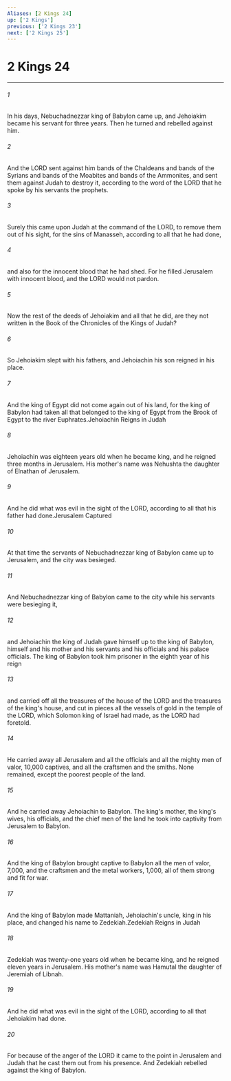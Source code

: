```yaml
---
Aliases: [2 Kings 24]
up: ['2 Kings']
previous: ['2 Kings 23']
next: ['2 Kings 25']
---
```

# 2 Kings 24
***



###### 1 
In his days, Nebuchadnezzar king of Babylon came up, and Jehoiakim became his servant for three years. Then he turned and rebelled against him. 

###### 2 
And the LORD sent against him bands of the Chaldeans and bands of the Syrians and bands of the Moabites and bands of the Ammonites, and sent them against Judah to destroy it, according to the word of the LORD that he spoke by his servants the prophets. 

###### 3 
Surely this came upon Judah at the command of the LORD, to remove them out of his sight, for the sins of Manasseh, according to all that he had done, 

###### 4 
and also for the innocent blood that he had shed. For he filled Jerusalem with innocent blood, and the LORD would not pardon. 

###### 5 
Now the rest of the deeds of Jehoiakim and all that he did, are they not written in the Book of the Chronicles of the Kings of Judah? 

###### 6 
So Jehoiakim slept with his fathers, and Jehoiachin his son reigned in his place. 

###### 7 
And the king of Egypt did not come again out of his land, for the king of Babylon had taken all that belonged to the king of Egypt from the Brook of Egypt to the river Euphrates.Jehoiachin Reigns in Judah 

###### 8 
Jehoiachin was eighteen years old when he became king, and he reigned three months in Jerusalem. His mother's name was Nehushta the daughter of Elnathan of Jerusalem. 

###### 9 
And he did what was evil in the sight of the LORD, according to all that his father had done.Jerusalem Captured 

###### 10 
At that time the servants of Nebuchadnezzar king of Babylon came up to Jerusalem, and the city was besieged. 

###### 11 
And Nebuchadnezzar king of Babylon came to the city while his servants were besieging it, 

###### 12 
and Jehoiachin the king of Judah gave himself up to the king of Babylon, himself and his mother and his servants and his officials and his palace officials. The king of Babylon took him prisoner in the eighth year of his reign 

###### 13 
and carried off all the treasures of the house of the LORD and the treasures of the king's house, and cut in pieces all the vessels of gold in the temple of the LORD, which Solomon king of Israel had made, as the LORD had foretold. 

###### 14 
He carried away all Jerusalem and all the officials and all the mighty men of valor, 10,000 captives, and all the craftsmen and the smiths. None remained, except the poorest people of the land. 

###### 15 
And he carried away Jehoiachin to Babylon. The king's mother, the king's wives, his officials, and the chief men of the land he took into captivity from Jerusalem to Babylon. 

###### 16 
And the king of Babylon brought captive to Babylon all the men of valor, 7,000, and the craftsmen and the metal workers, 1,000, all of them strong and fit for war. 

###### 17 
And the king of Babylon made Mattaniah, Jehoiachin's uncle, king in his place, and changed his name to Zedekiah.Zedekiah Reigns in Judah 

###### 18 
Zedekiah was twenty-one years old when he became king, and he reigned eleven years in Jerusalem. His mother's name was Hamutal the daughter of Jeremiah of Libnah. 

###### 19 
And he did what was evil in the sight of the LORD, according to all that Jehoiakim had done. 

###### 20 
For because of the anger of the LORD it came to the point in Jerusalem and Judah that he cast them out from his presence. And Zedekiah rebelled against the king of Babylon.
